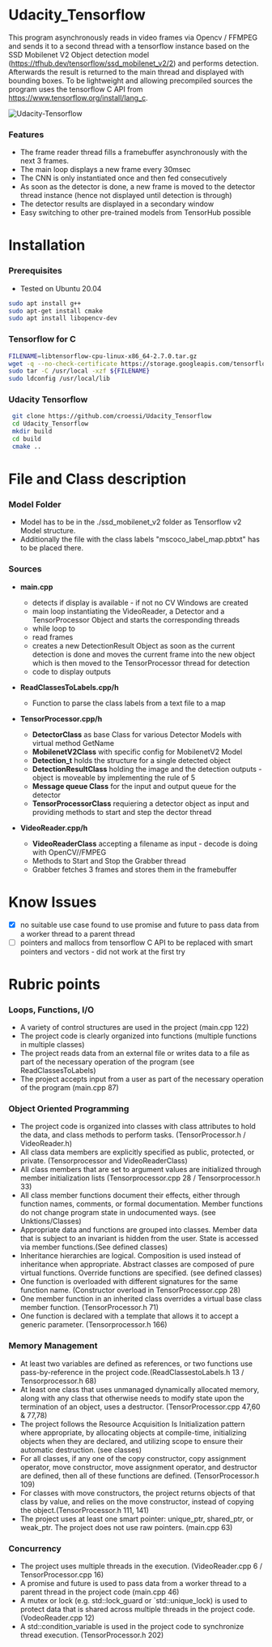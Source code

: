 # Udacity_Tensorflow

This program asynchronously reads in video frames via Opencv / FFMPEG and sends it to a second thread with a tensorflow instance based on the SSD Mobilenet V2 Object detection model (https://tfhub.dev/tensorflow/ssd_mobilenet_v2/2) and performs detection. Afterwards the result is returned to the main thread and displayed with bounding boxes.
To be lightweight and allowing precompiled sources the program uses the tensorflow C API from https://www.tensorflow.org/install/lang_c.

![Udacity-Tensorflow](https://user-images.githubusercontent.com/87674139/147240437-e9ddbf63-6ceb-4b1c-b85e-5bf9bb60f0aa.png)

### Features
- The frame reader thread fills a framebuffer asynchronously with the next 3 frames.
- The main loop displays a new frame every 30msec
- The CNN is only instantiated once and then fed consecutively
- As soon as the detector is done, a new frame is moved to the detector thread instance (hence not displayed until detection is through)
- The detector results are displayed in a secondary window
- Easy switching to other pre-trained models from TensorHub possible


# Installation
### Prerequisites
- Tested on Ubuntu 20.04
```bash
sudo apt install g++
sudo apt-get install cmake
sudo apt install libopencv-dev
```

### Tensorflow for C
```bash
FILENAME=libtensorflow-cpu-linux-x86_64-2.7.0.tar.gz
wget -q --no-check-certificate https://storage.googleapis.com/tensorflow/libtensorflow/${FILENAME}
sudo tar -C /usr/local -xzf ${FILENAME}
sudo ldconfig /usr/local/lib
```

###  Udacity Tensorflow
```bash
 git clone https://github.com/croessi/Udacity_Tensorflow
 cd Udacity_Tensorflow
 mkdir build
 cd build
 cmake ..
 ```
 # File and Class description
### Model Folder
- Model has to be in the ./ssd_mobilenet_v2 folder as Tensorflow v2 Model structure. 
- Additionally the file with the class labels "mscoco_label_map.pbtxt" has to be placed there. 

### Sources
- **main.cpp**
  - detects if display is available - if not no CV Windows are created 
  - main loop instantiating the VideoReader, a Detector and a TensorProcessor Object and starts the corresponding threads
  - while loop to
   - read frames
   - creates a new DetectionResult Object as soon as the current detection is done and moves the current frame into the new object which is then moved to the TensorProcessor thread for detection   
    - code to display outputs
 
- **ReadClassesToLabels.cpp/h**
  - Function to parse the class labels from a text file to a map

- **TensorProcessor.cpp/h**
  - **DetectorClass** as base Class for various Detector Models with virtual method GetName
  - **MobilenetV2Class** with specific config for MobilenetV2 Model
  - **Detection_t** holds the structure for a single detected object
  - **DetectionResultClass** holding the image and the detection outputs - object is moveable by implementing the rule of 5
  - **Message queue Class** for the input and output queue for the detector
  - **TensorProcessorClass** requiering a detector object as input and providing methods to start and step the dector thread  
- **VideoReader.cpp/h**
  - **VideoReaderClass** accepting a filename as input - decode is doing with OpenCV//FMPEG
   - Methods to Start and Stop the Grabber thread
   - Grabber fetches 3 frames and stores them in the framebuffer 
   
# Know Issues
- [x] no suitable use case found to use promise and future to pass data from a worker thread to a parent thread
- [ ] pointers and mallocs from tensorflow C API to be replaced with smart pointers and vectors - did not work at the first try

# Rubric points

### Loops, Functions, I/O
- A variety of control structures are used in the project (main.cpp 122)
- The project code is clearly organized into functions (multiple functions in multiple classes)
- The project reads data from an external file or writes data to a file as part of the necessary operation of the program (see ReadClassesToLabels)
- 	The project accepts input from a user as part of the necessary operation of the program (main.cpp 87)

### Object Oriented Programming
- The project code is organized into classes with class attributes to hold the data, and class methods to perform tasks. (TensorProcessor.h / VideoReader.h)
- All class data members are explicitly specified as public, protected, or private. (Tensorprocessor and VideoReaderClass)
- All class members that are set to argument values are initialized through member initialization lists (Tensorprocessor.cpp 28 / Tensorprocessor.h 33)
- All class member functions document their effects, either through function names, comments, or formal documentation. Member functions do not change program state in undocumented ways. (see Unktions/Classes)
- Appropriate data and functions are grouped into classes. Member data that is subject to an invariant is hidden from the user. State is accessed via member functions.(See defined classes)
- Inheritance hierarchies are logical. Composition is used instead of inheritance when appropriate. Abstract classes are composed of pure virtual functions. Override functions are specified. (see defined classes)
- One function is overloaded with different signatures for the same function name. (Constructor overload in TensorProcessor.cpp 28) 
- One member function in an inherited class overrides a virtual base class member function. (TensorProcessor.h 71)
- One function is declared with a template that allows it to accept a generic parameter. (Tensorprocessor.h 166)

### Memory Management
- At least two variables are defined as references, or two functions use pass-by-reference in the project code.(ReadClassestoLabels.h 13 / Tensorprocessor.h 68)
- At least one class that uses unmanaged dynamically allocated memory, along with any class that otherwise needs to modify state upon the termination of an object, uses a destructor. (TensorProcessor.cpp 47,60 & 77,78)
- The project follows the Resource Acquisition Is Initialization pattern where appropriate, by allocating objects at compile-time, initializing objects when they are declared, and utilizing scope to ensure their automatic destruction. (see classes)
- For all classes, if any one of the copy constructor, copy assignment operator, move constructor, move assignment operator, and destructor are defined, then all of these functions are defined. (TensorProcessor.h 109)
- For classes with move constructors, the project returns objects of that class by value, and relies on the move constructor, instead of copying the object.(TensorProcessor.h 111, 141)
- The project uses at least one smart pointer: unique_ptr, shared_ptr, or weak_ptr. The project does not use raw pointers. (main.cpp 63)

### Concurrency
- The project uses multiple threads in the execution. (VideoReader.cpp 6 / TensorProcessor.cpp 16)
- A promise and future is used to pass data from a worker thread to a parent thread in the project code (main.cpp 46)
- A mutex or lock (e.g. std::lock_guard or `std::unique_lock) is used to protect data that is shared across multiple threads in the project code. (VodeoReader.cpp 12)
- A std::condition_variable is used in the project code to synchronize thread execution. (TensorProcessor.h 202)
